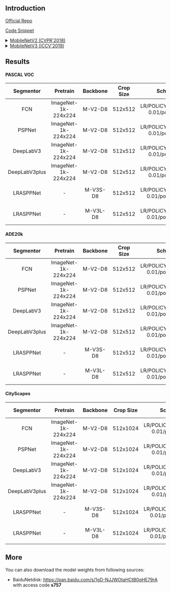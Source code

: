 ## Introduction

<a href="https://github.com/tensorflow/models/tree/master/research/deeplab">Official Repo</a>

<a href="https://github.com/SegmentationBLWX/sssegmentation/blob/main/ssseg/modules/models/backbones/mobilenet.py">Code Snippet</a>

<details>
<summary align="left"><a href="https://arxiv.org/pdf/1801.04381.pdf">MobileNetV2 (CVPR'2018)</a></summary>

```latex
@inproceedings{sandler2018mobilenetv2,
    title={Mobilenetv2: Inverted residuals and linear bottlenecks},
    author={Sandler, Mark and Howard, Andrew and Zhu, Menglong and Zhmoginov, Andrey and Chen, Liang-Chieh},
    booktitle={Proceedings of the IEEE conference on computer vision and pattern recognition},
    pages={4510--4520},
    year={2018}
}
```

</details>

<details>
<summary align="left"><a href="https://arxiv.org/pdf/1905.02244.pdf">MobileNetV3 (ICCV'2019)</a></summary>

```latex
@inproceedings{Howard_2019_ICCV,
    title={Searching for MobileNetV3},
    author={Howard, Andrew and Sandler, Mark and Chu, Grace and Chen, Liang-Chieh and Chen, Bo and Tan, Mingxing and Wang, Weijun and Zhu, Yukun and Pang, Ruoming and Vasudevan, Vijay and Le, Quoc V. and Adam, Hartwig},
    booktitle={The IEEE International Conference on Computer Vision (ICCV)},
    pages={1314-1324},
    month={October},
    year={2019},
    doi={10.1109/ICCV.2019.00140}}
}
```

</details>


## Results

#### PASCAL VOC
| Segmentor     | Pretrain               | Backbone | Crop Size  | Schedule                             | Train/Eval Set  | mIoU   | Download                                                                                                                                                                                                                                                                                                                                                                                                                            |
| :-:           | :-:                    | :-:      | :-:        | :-:                                  | :-:             | :-:    | :-:                                                                                                                                                                                                                                                                                                                                                                                                                                 |
| FCN           | ImageNet-1k-224x224    | M-V2-D8  | 512x512    | LR/POLICY/BS/EPOCH: 0.01/poly/16/60  | trainaug/val    | 59.89% | [cfg](https://raw.githubusercontent.com/SegmentationBLWX/sssegmentation/main/ssseg/configs/fcn/fcn_mobilenetv2os8_voc.py) &#124; [model](https://github.com/SegmentationBLWX/modelstore/releases/download/ssseg_mobilenet/fcn_mobilenetv2os8_voc_train.pth) &#124; [log](https://github.com/SegmentationBLWX/modelstore/releases/download/ssseg_mobilenet/fcn_mobilenetv2os8_voc_train.log)                                         |
| PSPNet        | ImageNet-1k-224x224    | M-V2-D8  | 512x512    | LR/POLICY/BS/EPOCH: 0.01/poly/16/60  | trainaug/val    | 68.40% | [cfg](https://raw.githubusercontent.com/SegmentationBLWX/sssegmentation/main/ssseg/configs/pspnet/pspnet_mobilenetv2os8_voc.py) &#124; [model](https://github.com/SegmentationBLWX/modelstore/releases/download/ssseg_mobilenet/pspnet_mobilenetv2os8_voc_train.pth) &#124; [log](https://github.com/SegmentationBLWX/modelstore/releases/download/ssseg_mobilenet/pspnet_mobilenetv2os8_voc_train.log)                             |
| DeepLabV3     | ImageNet-1k-224x224    | M-V2-D8  | 512x512    | LR/POLICY/BS/EPOCH: 0.01/poly/16/60  | trainaug/val    | 70.08% | [cfg](https://raw.githubusercontent.com/SegmentationBLWX/sssegmentation/main/ssseg/configs/deeplabv3/deeplabv3_mobilenetv2os8_voc.py) &#124; [model](https://github.com/SegmentationBLWX/modelstore/releases/download/ssseg_mobilenet/deeplabv3_mobilenetv2os8_voc_train.pth) &#124; [log](https://github.com/SegmentationBLWX/modelstore/releases/download/ssseg_mobilenet/deeplabv3_mobilenetv2os8_voc_train.log)                 |
| DeepLabV3plus | ImageNet-1k-224x224    | M-V2-D8  | 512x512    | LR/POLICY/BS/EPOCH: 0.01/poly/16/60  | trainaug/val    | 70.04% | [cfg](https://raw.githubusercontent.com/SegmentationBLWX/sssegmentation/main/ssseg/configs/deeplabv3plus/deeplabv3plus_mobilenetv2os8_voc.py) &#124; [model](https://github.com/SegmentationBLWX/modelstore/releases/download/ssseg_mobilenet/deeplabv3plus_mobilenetv2os8_voc_train.pth) &#124; [log](https://github.com/SegmentationBLWX/modelstore/releases/download/ssseg_mobilenet/deeplabv3plus_mobilenetv2os8_voc_train.log) |
| LRASPPNet     | -                      | M-V3S-D8 | 512x512    | LR/POLICY/BS/EPOCH: 0.01/poly/16/180 | trainaug/val    | 62.13% | [cfg](https://raw.githubusercontent.com/SegmentationBLWX/sssegmentation/main/ssseg/configs/lrasppnet/lrasppnet_mobilenetv3sos8_voc.py) &#124; [model](https://github.com/SegmentationBLWX/modelstore/releases/download/ssseg_mobilenet/lrasppnet_mobilenetv3sos8_voc_train.pth) &#124; [log](https://github.com/SegmentationBLWX/modelstore/releases/download/ssseg_mobilenet/lrasppnet_mobilenetv3sos8_voc_train.log)              |
| LRASPPNet     | -                      | M-V3L-D8 | 512x512    | LR/POLICY/BS/EPOCH: 0.01/poly/16/180 | trainaug/val    | 67.90% | [cfg](https://raw.githubusercontent.com/SegmentationBLWX/sssegmentation/main/ssseg/configs/lrasppnet/lrasppnet_mobilenetv3los8_voc.py) &#124; [model](https://github.com/SegmentationBLWX/modelstore/releases/download/ssseg_mobilenet/lrasppnet_mobilenetv3los8_voc_train.pth) &#124; [log](https://github.com/SegmentationBLWX/modelstore/releases/download/ssseg_mobilenet/lrasppnet_mobilenetv3los8_voc_train.log)              |

#### ADE20k
| Segmentor     | Pretrain               | Backbone | Crop Size  | Schedule                             | Train/Eval Set  | mIoU   | Download                                                                                                                                                                                                                                                                                                                                                                                                                                     |
| :-:           | :-:                    | :-:      | :-:        | :-:                                  | :-:             | :-:    | :-:                                                                                                                                                                                                                                                                                                                                                                                                                                          |
| FCN           | ImageNet-1k-224x224    | M-V2-D8  | 512x512    | LR/POLICY/BS/EPOCH: 0.01/poly/16/130 | train/val       | 30.85% | [cfg](https://raw.githubusercontent.com/SegmentationBLWX/sssegmentation/main/ssseg/configs/fcn/fcn_mobilenetv2os8_ade20k.py) &#124; [model](https://github.com/SegmentationBLWX/modelstore/releases/download/ssseg_mobilenet/fcn_mobilenetv2os8_ade20k_train.pth) &#124; [log](https://github.com/SegmentationBLWX/modelstore/releases/download/ssseg_mobilenet/fcn_mobilenetv2os8_ade20k_train.log)                                         |
| PSPNet        | ImageNet-1k-224x224    | M-V2-D8  | 512x512    | LR/POLICY/BS/EPOCH: 0.01/poly/16/130 | train/val       | 35.09% | [cfg](https://raw.githubusercontent.com/SegmentationBLWX/sssegmentation/main/ssseg/configs/pspnet/pspnet_mobilenetv2os8_ade20k.py) &#124; [model](https://github.com/SegmentationBLWX/modelstore/releases/download/ssseg_mobilenet/pspnet_mobilenetv2os8_ade20k_train.pth) &#124; [log](https://github.com/SegmentationBLWX/modelstore/releases/download/ssseg_mobilenet/pspnet_mobilenetv2os8_ade20k_train.log)                             |
| DeepLabV3     | ImageNet-1k-224x224    | M-V2-D8  | 512x512    | LR/POLICY/BS/EPOCH: 0.01/poly/16/130 | train/val       | 37.55% | [cfg](https://raw.githubusercontent.com/SegmentationBLWX/sssegmentation/main/ssseg/configs/deeplabv3/deeplabv3_mobilenetv2os8_ade20k.py) &#124; [model](https://github.com/SegmentationBLWX/modelstore/releases/download/ssseg_mobilenet/deeplabv3_mobilenetv2os8_ade20k_train.pth) &#124; [log](https://github.com/SegmentationBLWX/modelstore/releases/download/ssseg_mobilenet/deeplabv3_mobilenetv2os8_ade20k_train.log)                 |
| DeepLabV3plus | ImageNet-1k-224x224    | M-V2-D8  | 512x512    | LR/POLICY/BS/EPOCH: 0.01/poly/16/130 | train/val       | 37.66% | [cfg](https://raw.githubusercontent.com/SegmentationBLWX/sssegmentation/main/ssseg/configs/deeplabv3plus/deeplabv3plus_mobilenetv2os8_ade20k.py) &#124; [model](https://github.com/SegmentationBLWX/modelstore/releases/download/ssseg_mobilenet/deeplabv3plus_mobilenetv2os8_ade20k_train.pth) &#124; [log](https://github.com/SegmentationBLWX/modelstore/releases/download/ssseg_mobilenet/deeplabv3plus_mobilenetv2os8_ade20k_train.log) |
| LRASPPNet     | -                      | M-V3S-D8 | 512x512    | LR/POLICY/BS/EPOCH: 0.01/poly/16/390 | train/val       | 26.09% | [cfg](https://raw.githubusercontent.com/SegmentationBLWX/sssegmentation/main/ssseg/configs/lrasppnet/lrasppnet_mobilenetv3sos8_ade20k.py) &#124; [model](https://github.com/SegmentationBLWX/modelstore/releases/download/ssseg_mobilenet/lrasppnet_mobilenetv3sos8_ade20k_train.pth) &#124; [log](https://github.com/SegmentationBLWX/modelstore/releases/download/ssseg_mobilenet/lrasppnet_mobilenetv3sos8_ade20k_train.log)              |
| LRASPPNet     | -                      | M-V3L-D8 | 512x512    | LR/POLICY/BS/EPOCH: 0.01/poly/16/390 | train/val       | 30.06% | [cfg](https://raw.githubusercontent.com/SegmentationBLWX/sssegmentation/main/ssseg/configs/lrasppnet/lrasppnet_mobilenetv3los8_ade20k.py) &#124; [model](https://github.com/SegmentationBLWX/modelstore/releases/download/ssseg_mobilenet/lrasppnet_mobilenetv3los8_ade20k_train.pth) &#124; [log](https://github.com/SegmentationBLWX/modelstore/releases/download/ssseg_mobilenet/lrasppnet_mobilenetv3los8_ade20k_train.log)              |

#### CityScapes
| Segmentor     | Pretrain               | Backbone | Crop Size  | Schedule                             | Train/Eval Set  | mIoU   | Download                                                                                                                                                                                                                                                                                                                                                                                                                                                 |
| :-:           | :-:                    | :-:      | :-:        | :-:                                  | :-:             | :-:    | :-:                                                                                                                                                                                                                                                                                                                                                                                                                                                      |
| FCN           | ImageNet-1k-224x224    | M-V2-D8  | 512x1024   | LR/POLICY/BS/EPOCH: 0.01/poly/8/220  | train/val       | 70.77% | [cfg](https://raw.githubusercontent.com/SegmentationBLWX/sssegmentation/main/ssseg/configs/fcn/fcn_mobilenetv2os8_cityscapes.py) &#124; [model](https://github.com/SegmentationBLWX/modelstore/releases/download/ssseg_mobilenet/fcn_mobilenetv2os8_cityscapes_train.pth) &#124; [log](https://github.com/SegmentationBLWX/modelstore/releases/download/ssseg_mobilenet/fcn_mobilenetv2os8_cityscapes_train.log)                                         |
| PSPNet        | ImageNet-1k-224x224    | M-V2-D8  | 512x1024   | LR/POLICY/BS/EPOCH: 0.01/poly/8/220  | train/val       | 73.64% | [cfg](https://raw.githubusercontent.com/SegmentationBLWX/sssegmentation/main/ssseg/configs/pspnet/pspnet_mobilenetv2os8_cityscapes.py) &#124; [model](https://github.com/SegmentationBLWX/modelstore/releases/download/ssseg_mobilenet/pspnet_mobilenetv2os8_cityscapes_train.pth) &#124; [log](https://github.com/SegmentationBLWX/modelstore/releases/download/ssseg_mobilenet/pspnet_mobilenetv2os8_cityscapes_train.log)                             |
| DeepLabV3     | ImageNet-1k-224x224    | M-V2-D8  | 512x1024   | LR/POLICY/BS/EPOCH: 0.01/poly/8/220  | train/val       | 76.74% | [cfg](https://raw.githubusercontent.com/SegmentationBLWX/sssegmentation/main/ssseg/configs/deeplabv3/deeplabv3_mobilenetv2os8_cityscapes.py) &#124; [model](https://github.com/SegmentationBLWX/modelstore/releases/download/ssseg_mobilenet/deeplabv3_mobilenetv2os8_cityscapes_train.pth) &#124; [log](https://github.com/SegmentationBLWX/modelstore/releases/download/ssseg_mobilenet/deeplabv3_mobilenetv2os8_cityscapes_train.log)                 |
| DeepLabV3plus | ImageNet-1k-224x224    | M-V2-D8  | 512x1024   | LR/POLICY/BS/EPOCH: 0.01/poly/8/220  | train/val       | 76.68% | [cfg](https://raw.githubusercontent.com/SegmentationBLWX/sssegmentation/main/ssseg/configs/deeplabv3plus/deeplabv3plus_mobilenetv2os8_cityscapes.py) &#124; [model](https://github.com/SegmentationBLWX/modelstore/releases/download/ssseg_mobilenet/deeplabv3plus_mobilenetv2os8_cityscapes_train.pth) &#124; [log](https://github.com/SegmentationBLWX/modelstore/releases/download/ssseg_mobilenet/deeplabv3plus_mobilenetv2os8_cityscapes_train.log) |
| LRASPPNet     | -                      | M-V3S-D8 | 512x1024   | LR/POLICY/BS/EPOCH: 0.01/poly/16/660 | train/val       | 65.06% | [cfg](https://raw.githubusercontent.com/SegmentationBLWX/sssegmentation/main/ssseg/configs/lrasppnet/lrasppnet_mobilenetv3sos8_cityscapes.py) &#124; [model](https://github.com/SegmentationBLWX/modelstore/releases/download/ssseg_mobilenet/lrasppnet_mobilenetv3sos8_cityscapes_train.pth) &#124; [log](https://github.com/SegmentationBLWX/modelstore/releases/download/ssseg_mobilenet/lrasppnet_mobilenetv3sos8_cityscapes_train.log)              |
| LRASPPNet     | -                      | M-V3L-D8 | 512x1024   | LR/POLICY/BS/EPOCH: 0.01/poly/16/660 | train/val       | 69.98% | [cfg](https://raw.githubusercontent.com/SegmentationBLWX/sssegmentation/main/ssseg/configs/lrasppnet/lrasppnet_mobilenetv3los8_cityscapes.py) &#124; [model](https://github.com/SegmentationBLWX/modelstore/releases/download/ssseg_mobilenet/lrasppnet_mobilenetv3los8_cityscapes_train.pth) &#124; [log](https://github.com/SegmentationBLWX/modelstore/releases/download/ssseg_mobilenet/lrasppnet_mobilenetv3los8_cityscapes_train.log)              |


## More
You can also download the model weights from following sources:
- BaiduNetdisk: https://pan.baidu.com/s/1gD-NJJWOtaHCtB0qHE79rA with access code **s757**